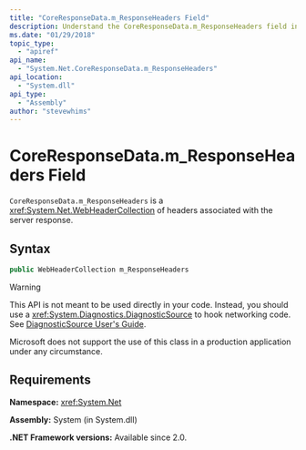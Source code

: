 ```yaml
---
title: "CoreResponseData.m_ResponseHeaders Field"
description: Understand the CoreResponseData.m_ResponseHeaders field in .NET. This field is a WebHeaderCollection type that has headers associated with the server response.
ms.date: "01/29/2018"
topic_type: 
  - "apiref"
api_name: 
  - "System.Net.CoreResponseData.m_ResponseHeaders"
api_location: 
  - "System.dll"
api_type: 
  - "Assembly"
author: "stevewhims"
---
```


# CoreResponseData.m\_ResponseHeaders Field

`CoreResponseData.m_ResponseHeaders` is a <xref:System.Net.WebHeaderCollection> of headers associated with the server response.

## Syntax
  
```csharp
public WebHeaderCollection m_ResponseHeaders
```

> [!WARNING]
> This API is not meant to be used directly in your code. Instead, you should use a <xref:System.Diagnostics.DiagnosticSource> to hook networking code. See [DiagnosticSource User's Guide](https://github.com/dotnet/runtime/blob/master/src/libraries/System.Diagnostics.DiagnosticSource/src/DiagnosticSourceUsersGuide.md).
>
> Microsoft does not support the use of this class in a production application under any circumstance.

## Requirements

**Namespace:** <xref:System.Net>

**Assembly:** System (in System.dll)

**.NET Framework versions:** Available since 2.0.

